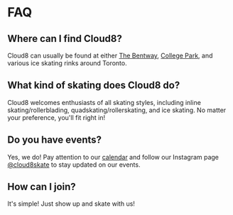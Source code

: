 # FAQ

## Where can I find Cloud8?

Cloud8 can usually be found at either [The Bentway](https://maps.app.goo.gl/Aqu6WuqkiFAagZEK8), [College Park](https://maps.app.goo.gl/BEv617tQgPUvRZGW8), and various ice skating rinks around Toronto.

## What kind of skating does Cloud8 do?

Cloud8 welcomes enthusiasts of all skating styles, including inline skating/rollerblading, quadskating/rollerskating, and ice skating. No matter your preference, you'll fit right in!

## Do you have events?

Yes, we do! Pay attention to our [calendar](https://cloud8skate.com/calendar) and follow our Instagram page [@cloud8skate](https://www.instagram.com/cloud8skate/) to stay updated on our events.

## How can I join?

It's simple! Just show up and skate with us!
